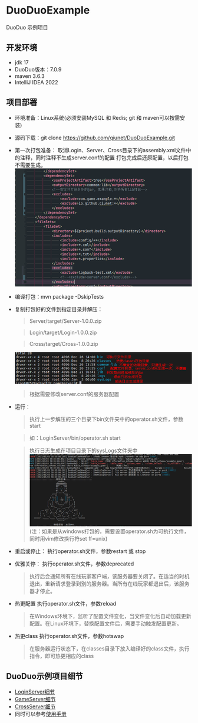 # DuoDuoExample
DuoDuo 示例项目

## 开发环境
* jdk 17
* DuoDuo版本：7.0.9 
* maven 3.6.3
* IntelliJ IDEA 2022

## 项目部署
* 环境准备：Linux系统(必须安装MySQL 和 Redis; git 和 maven可以按需安装)
* 源码下载：git clone https://github.com/qiunet/DuoDuoExample.git
* 第一次打包准备： 
  取消Login、Server、Cross目录下的assembly.xml文件中的注释，同时注释不生成server.conf的配置
  打包完成后还原配置，以后打包不需要生成。
  ![assembly.xml配置](.img/assembly.png)
* 编译打包：mvn package -DskipTests
* 复制打包好的文件到指定目录并解压：
  > Server/target/Server-1.0.0.zip
  
  > Login/target/Login-1.0.0.zip
  
  > Cross/target/Cross-1.0.0.zip
  
  ![解压后目录结构](.img/project.png)
  > 根据需要修改server.conf的服务器配置
  
* 运行：
  > 执行上一步解压的三个目录下bin文件夹中的operator.sh文件，参数start
  
  > 如：LoginServer/bin/operator.sh start
  
  > 执行日志生成在项目目录下的sysLogs文件夹中
  ![启动日志](.img/start.png)
  (注：如果是从windows打包的，需要设置operator.sh为可执行文件，同时用vim修改换行符set ff=unix)
  
* 重启或停止：
  执行operator.sh文件，参数restart 或 stop
  
* 优雅关停：
  执行operator.sh文件，参数deprecated
  > 执行后会通知所有在线玩家客户端，该服务器要关闭了。在适当的时机退出，重新请求登录到别的服务器。当所有在线玩家都退出后，该服务器才停止。
* 热更配置
  执行operator.sh文件，参数reload
  > 在Windows环境下，监听了配置文件变化，当文件变化后自动加载更新配置。在Linux环境下，替换配置文件后，需要手动触发配置更新。
* 热更class
  执行operator.sh文件，参数hotswap
  > 在服务器运行状态下，在classes目录下放入编译好的class文件，执行指令，即可热更相应的class

## DuoDuo示例项目细节
* [LoginServer细节](Login/README.md)
* [GameServer细节](Server/README.md)
* [CrossServer细节](Cross/README.md)
* 同时可以参考[使用手册](http://www.github.com/qiunet/DuoDuo/wiki)


